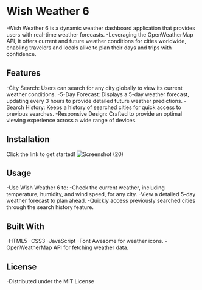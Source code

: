 # Wish Weather 6
-Wish Weather 6 is a dynamic weather dashboard application that provides users with real-time weather forecasts. 
-Leveraging the OpenWeatherMap API, it offers current and future weather conditions for cities worldwide, enabling travelers and locals alike to plan their days and trips with confidence.

## Features
-City Search: Users can search for any city globally to view its current weather conditions.
-5-Day Forecast: Displays a 5-day weather forecast, updating every 3 hours to provide detailed future weather predictions.
-Search History: Keeps a history of searched cities for quick access to previous searches.
-Responsive Design: Crafted to provide an optimal viewing experience across a wide range of devices.


## Installation
Click the link to get started! 
![Screenshot (20)](https://github.com/Fablecain/wish-weather-6/assets/139589280/858b4c93-adbe-4494-8497-61cd61e9978f)


## Usage
-Use Wish Weather 6 to:
-Check the current weather, including temperature, humidity, and wind speed, for any city.
-View a detailed 5-day weather forecast to plan ahead.
-Quickly access previously searched cities through the search history feature.


## Built With
-HTML5
-CSS3
-JavaScript
-Font Awesome for weather icons.
-OpenWeatherMap API for fetching weather data.


## License
-Distributed under the MIT License
